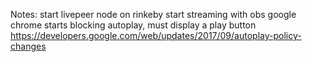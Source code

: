Notes:
start livepeer node on rinkeby
start streaming with obs
google chrome starts blocking autoplay, must display a play button https://developers.google.com/web/updates/2017/09/autoplay-policy-changes
